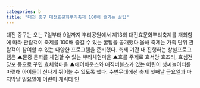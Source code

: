 ```yaml
---
categories: b
title: "대전 중구 대전효문화뿌리축제 100배 즐기는 꿀팁"
---
```

대전 중구는 오는 7일부터 9일까지 뿌리공원에서 제13회 대전효문화뿌리축제를 개최함에 따라 관람객이 축제를 100배 즐길 수 있는 꿀팁을 공개했다.올해 축제는 가족 단위 관람객이 참여할 수 있는 다양한 프로그램을 준비했다. 축제 기간 내 진행하는 상설프로그램은 ▲문중 문화를 체험할 수 있는 뿌리체험마을 ▲효를 주제로 효서당 효초리, 효심전당포 등으로 꾸민 효체험마을 ▲에어바운스와 매직버블쇼가 있는 어린이 성씨놀이터를 마련해 아이들이 신나게 뛰어놀 수 있도록 했다. 수변무대에선 축제 첫째날 금요일과 마지막날 일요일에 어린이 캐릭터 인
